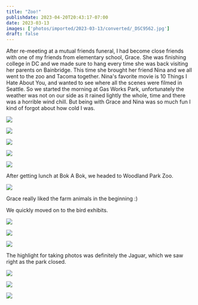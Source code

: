 ```yaml
---
title: "Zoo!"
publishdate: 2023-04-20T20:43:17-07:00
date: 2023-03-13
images: ['photos/imported/2023-03-13/converted/_DSC9562.jpg']
draft: false
---
```


After re-meeting at a mutual friends funeral, I had become close friends with one of my friends from elementary school, Grace.  She was finishing college in DC and we made sure to hang every time she was back visiting her parents on Bainbridge.  This time she brought her friend Nina and we all went to the zoo and Tacoma together.  Nina's favorite movie is 10 Things I Hate About You, and wanted to see where all the scenes were filmed in Seattle.  So we started the morning at Gas Works Park, unfortunately the weather was not on our side as it rained lightly the whole, time and there was a horrible wind chill.  But being with Grace and Nina was so much fun I kind of forgot about how cold I was.

![](../photos/imported/2023-03-13/converted/_DSC9475.jpg)

![](../photos/imported/2023-03-13/converted/_DSC9476.jpg)

![](../photos/imported/2023-03-13/converted/_DSC9479.jpg)

![](../photos/imported/2023-03-13/converted/_DSC9481.jpg)

![](../photos/imported/2023-03-13/converted/_DSC9484.jpg)

After getting lunch at Bok A Bok, we headed to Woodland Park Zoo.

![](../photos/imported/2023-03-13/converted/_DSC9491.jpg)

Grace really liked the farm animals in the beginning :)

We quickly moved on to the bird exhibits.

![](../photos/imported/2023-03-13/converted/_DSC9500.jpg)

![](../photos/imported/2023-03-13/converted/_DSC9501.jpg)

![](../photos/imported/2023-03-13/converted/_DSC9504.jpg)

The highlight for taking photos was definitely the Jaguar, which we saw right as the park closed.

![](../photos/imported/2023-03-13/converted/_DSC9562.jpg)

![](../photos/imported/2023-03-13/converted/_DSC9570.jpg)

![](../photos/imported/2023-03-13/converted/_DSC9571.jpg)